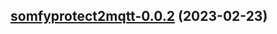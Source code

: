

## [somfyprotect2mqtt-0.0.2](https://github.com/succelle/charts/compare/somfyprotect2mqtt-0.0.1...somfyprotect2mqtt-0.0.2) (2023-02-23)


